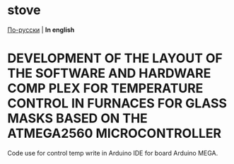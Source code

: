  # stove
 
[По-русски](README.md) | **In english** 
 
# DEVELOPMENT OF THE LAYOUT OF THE SOFTWARE AND HARDWARE COMP PLEX FOR TEMPERATURE CONTROL IN FURNACES FOR GLASS MASKS BASED ON THE ATMEGA2560 MICROCONTROLLER
 
 Code use for control temp write in Arduino IDE for board Arduino MEGA.